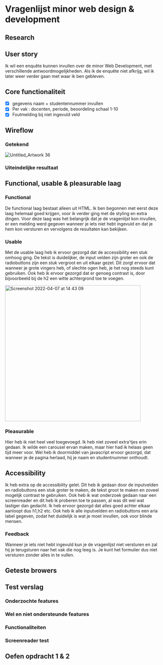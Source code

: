 # Vragenlijst minor web design & development

## Research
## User story
Ik wil een enquête kunnen invullen over de minor Web Development, met verschillende antwoordmogelijkheden. Als ik de enquête niet afkrijg, wil ik later weer verder gaan met waar ik ben gebleven.

## Core functionaliteit
- [x] gegevens naam + studentennummer invullen
- [x] Per vak : docenten, periode, beoordeling schaal 1-10
- [x] Foutmelding bij niet ingevuld veld

## Wireflow
### Getekend
![Untitled_Artwork 36](https://user-images.githubusercontent.com/70900763/162199243-b909ab02-3a60-470f-80d0-70cf68134558.png)

### Uiteindelijke resultaat

## Functional, usable & pleasurable laag

### Functional
De functional laag bestaat alleen uit HTML. Ik ben begonnen met eerst deze laag helemaal goed krijgen, voor ik verder ging met de styling en extra dingen. Voor deze laag was het belangrijk dat je de vragenlijst kon invullen, er een melding werd gegeven wanneer je iets niet hebt ingevuld en dat je hem kon versturen en vervolgens de resultaten kan bekijken. 

### Usable 
Met de usable laag heb ik ervoor gezorgd dat de accessibility een stuk omhoog ging. De tekst is duidelijker, de input velden zijn groter en ook de radiobuttons zijn een stuk vergroot en uit elkaar gezet. Dit zorgt ervoor dat wanneer je grote vingers heb, of slechte ogen heb, je het nog steeds kunt gebruiken. Ook heb ik ervoor gezorgd dat er genoeg contrast is, door bijvoorbeeld bij de h2 een witte achtergrond toe te voegen. 

<img width="444" alt="Screenshot 2022-04-07 at 14 43 09" src="https://user-images.githubusercontent.com/70900763/162201279-50104296-ad0d-4d93-ae11-54d312421d7a.png">

### Pleasurable
Hier heb ik niet heel veel toegevoegd. Ik heb niet zoveel extra'tjes erin gedaan. Ik wilde een carousel ervan maken, maar hier had ik helaas geen tijd meer voor. Wel heb ik doormiddel van javascript ervoor gezorgd, dat wanneer je de pagina herlaad, hij je naam en studentnummer onthoudt.

## Accessibility
Ik heb extra op de accessibility gelet. Dit heb ik gedaan door de inputvelden en radiobuttons een stuk groter te maken, de tekst groot te maken en zoveel mogelijk contrast te gebruiken. Ook heb ik wat onderzoek gedaan naar een screenreader en dit heb ik proberen toe te passen, al was dit wel wat lastiger dan gedacht. Ik heb ervoor gezorgd dat alles goed achter elkaar aanloopt dus h1,h2 etc. Ook heb ik alle inputvelden en radiobuttons een aria label gegeven, zodat het duidelijk is wat je moet invullen, ook voor blinde mensen. 

### Feedback
Wanneer je iets niet hebt ingevuld kun je de vragenlijst niet versturen en zal hij je terugsturen naar het vak die nog leeg is. Je kunt het formulier dus niet versturen zonder alles in te vullen. 


## Geteste browers
## Test verslag
### Onderzochte features
### Wel en niet ondersteunde features
### Functionaliteiten
### Screenreader test
## Oefen opdracht 1 & 2 



